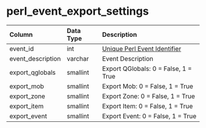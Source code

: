 # perl\_event\_export\_settings

| Column | Data Type | Description |
| :--- | :--- | :--- |
| event\_id | int | [Unique Perl Event Identifier](https://eqemu.gitbook.io/quest-api/events) |
| event\_description | varchar | Event Description |
| export\_qglobals | smallint | Export QGlobals: 0 = False, 1 = True |
| export\_mob | smallint | Export Mob: 0 = False, 1 = True |
| export\_zone | smallint | Export Zone: 0 = False, 1 = True |
| export\_item | smallint | Export Item: 0 = False, 1 = True |
| export\_event | smallint | Export Event: 0 = False, 1 = True |

